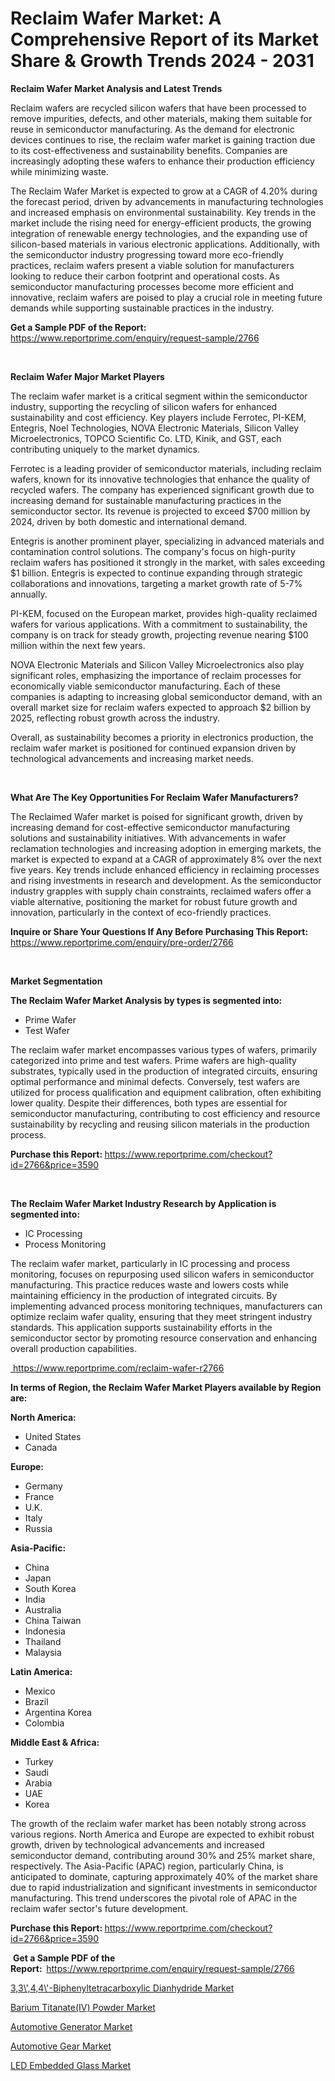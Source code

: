 <p><h1>Reclaim Wafer Market: A Comprehensive Report of its Market Share & Growth Trends 2024 - 2031</h1></p><p><strong>Reclaim Wafer Market Analysis and Latest Trends</strong></p>
<p><p>Reclaim wafers are recycled silicon wafers that have been processed to remove impurities, defects, and other materials, making them suitable for reuse in semiconductor manufacturing. As the demand for electronic devices continues to rise, the reclaim wafer market is gaining traction due to its cost-effectiveness and sustainability benefits. Companies are increasingly adopting these wafers to enhance their production efficiency while minimizing waste.</p><p>The Reclaim Wafer Market is expected to grow at a CAGR of 4.20% during the forecast period, driven by advancements in manufacturing technologies and increased emphasis on environmental sustainability. Key trends in the market include the rising need for energy-efficient products, the growing integration of renewable energy technologies, and the expanding use of silicon-based materials in various electronic applications. Additionally, with the semiconductor industry progressing toward more eco-friendly practices, reclaim wafers present a viable solution for manufacturers looking to reduce their carbon footprint and operational costs. As semiconductor manufacturing processes become more efficient and innovative, reclaim wafers are poised to play a crucial role in meeting future demands while supporting sustainable practices in the industry.</p></p>
<p><strong>Get a Sample PDF of the Report:&nbsp;</strong> <a href="https://www.reportprime.com/enquiry/request-sample/2766">https://www.reportprime.com/enquiry/request-sample/2766</a></p>
<p>&nbsp;</p>
<p><strong>Reclaim Wafer Major Market Players</strong></p>
<p><p>The reclaim wafer market is a critical segment within the semiconductor industry, supporting the recycling of silicon wafers for enhanced sustainability and cost efficiency. Key players include Ferrotec, PI-KEM, Entegris, Noel Technologies, NOVA Electronic Materials, Silicon Valley Microelectronics, TOPCO Scientific Co. LTD, Kinik, and GST, each contributing uniquely to the market dynamics.</p><p>Ferrotec is a leading provider of semiconductor materials, including reclaim wafers, known for its innovative technologies that enhance the quality of recycled wafers. The company has experienced significant growth due to increasing demand for sustainable manufacturing practices in the semiconductor sector. Its revenue is projected to exceed $700 million by 2024, driven by both domestic and international demand.</p><p>Entegris is another prominent player, specializing in advanced materials and contamination control solutions. The company's focus on high-purity reclaim wafers has positioned it strongly in the market, with sales exceeding $1 billion. Entegris is expected to continue expanding through strategic collaborations and innovations, targeting a market growth rate of 5-7% annually.</p><p>PI-KEM, focused on the European market, provides high-quality reclaimed wafers for various applications. With a commitment to sustainability, the company is on track for steady growth, projecting revenue nearing $100 million within the next few years.</p><p>NOVA Electronic Materials and Silicon Valley Microelectronics also play significant roles, emphasizing the importance of reclaim processes for economically viable semiconductor manufacturing. Each of these companies is adapting to increasing global semiconductor demand, with an overall market size for reclaim wafers expected to approach $2 billion by 2025, reflecting robust growth across the industry. </p><p>Overall, as sustainability becomes a priority in electronics production, the reclaim wafer market is positioned for continued expansion driven by technological advancements and increasing market needs.</p></p>
<p>&nbsp;</p>
<p><strong>What Are The Key Opportunities For Reclaim Wafer Manufacturers?</strong></p>
<p><p>The Reclaimed Wafer market is poised for significant growth, driven by increasing demand for cost-effective semiconductor manufacturing solutions and sustainability initiatives. With advancements in wafer reclamation technologies and increasing adoption in emerging markets, the market is expected to expand at a CAGR of approximately 8% over the next five years. Key trends include enhanced efficiency in reclaiming processes and rising investments in research and development. As the semiconductor industry grapples with supply chain constraints, reclaimed wafers offer a viable alternative, positioning the market for robust future growth and innovation, particularly in the context of eco-friendly practices.</p></p>
<p><strong>Inquire or Share Your Questions If Any Before Purchasing This Report:</strong> <a href="https://www.reportprime.com/enquiry/pre-order/2766">https://www.reportprime.com/enquiry/pre-order/2766</a></p>
<p>&nbsp;</p>
<p><strong>Market Segmentation</strong></p>
<p><strong>The Reclaim Wafer Market Analysis by types is segmented into:</strong></p>
<p><ul><li>Prime Wafer</li><li>Test Wafer</li></ul></p>
<p><p>The reclaim wafer market encompasses various types of wafers, primarily categorized into prime and test wafers. Prime wafers are high-quality substrates, typically used in the production of integrated circuits, ensuring optimal performance and minimal defects. Conversely, test wafers are utilized for process qualification and equipment calibration, often exhibiting lower quality. Despite their differences, both types are essential for semiconductor manufacturing, contributing to cost efficiency and resource sustainability by recycling and reusing silicon materials in the production process.</p></p>
<p><strong>Purchase this Report:&nbsp;</strong><a href="https://www.reportprime.com/checkout?id=2766&price=3590">https://www.reportprime.com/checkout?id=2766&price=3590</a></p>
<p>&nbsp;</p>
<p><strong>The Reclaim Wafer Market Industry Research by Application is segmented into:</strong></p>
<p><ul><li>IC Processing</li><li>Process Monitoring</li></ul></p>
<p><p>The reclaim wafer market, particularly in IC processing and process monitoring, focuses on repurposing used silicon wafers in semiconductor manufacturing. This practice reduces waste and lowers costs while maintaining efficiency in the production of integrated circuits. By implementing advanced process monitoring techniques, manufacturers can optimize reclaim wafer quality, ensuring that they meet stringent industry standards. This application supports sustainability efforts in the semiconductor sector by promoting resource conservation and enhancing overall production capabilities.</p></p>
<p><a href="https://www.reportprime.com/reclaim-wafer-r2766">&nbsp;https://www.reportprime.com/reclaim-wafer-r2766</a></p>
<p><strong>In terms of Region, the Reclaim Wafer Market Players available by Region are:</strong></p>
<p>
    <p> <strong> North America: </strong>
        <ul>
            <li>United States</li>
            <li>Canada</li>
        </ul>
        </p> 
    <p> <strong> Europe: </strong>
        <ul>
            <li>Germany</li>
            <li>France</li>
            <li>U.K.</li>
            <li>Italy</li>
            <li>Russia</li>
        </ul>
        </p> 
    <p> <strong> Asia-Pacific: </strong>
        <ul>
            <li>China</li>
            <li>Japan</li>
            <li>South Korea</li>
            <li>India</li>
            <li>Australia</li>
            <li>China Taiwan</li>
            <li>Indonesia</li>
            <li>Thailand</li>
            <li>Malaysia</li>
        </ul>
        </p> 
    <p> <strong> Latin America: </strong>
        <ul>
            <li>Mexico</li>
            <li>Brazil</li>
            <li>Argentina Korea</li>
            <li>Colombia</li>
        </ul>
        </p> 
    <p> <strong> Middle East & Africa: </strong>
        <ul>
            <li>Turkey</li>
            <li>Saudi</li>
            <li>Arabia</li>
            <li>UAE</li>
            <li>Korea</li>
        </ul>
    </p>
    </p>
<p><p>The growth of the reclaim wafer market has been notably strong across various regions. North America and Europe are expected to exhibit robust growth, driven by technological advancements and increased semiconductor demand, contributing around 30% and 25% market share, respectively. The Asia-Pacific (APAC) region, particularly China, is anticipated to dominate, capturing approximately 40% of the market share due to rapid industrialization and significant investments in semiconductor manufacturing. This trend underscores the pivotal role of APAC in the reclaim wafer sector's future development.</p></p>
<p><strong>Purchase this Report: </strong><a href="https://www.reportprime.com/checkout?id=2766&price=3590">https://www.reportprime.com/checkout?id=2766&price=3590</a></p>
<p>&nbsp;<strong>Get a Sample PDF of the Report:&nbsp;&nbsp;</strong><a href="https://www.reportprime.com/enquiry/request-sample/2766">https://www.reportprime.com/enquiry/request-sample/2766</a></p>
<p><strong></strong></p>
<p><p><a href="https://issuu.com/reportprime-2/docs/3344-biphenyltetracarboxylic-dianhy_e5c4aaa5412f58">3,3\',4,4\'-Biphenyltetracarboxylic Dianhydride Market</a></p><p><a href="https://issuu.com/reportprime-2/docs/barium-titanateiv-powder-market-siz_2e3244b58a3d76">Barium Titanate(IV) Powder Market</a></p><p><a href="https://www.linkedin.com/pulse/automotive-generator-market-insights-product-type-application-iwdxf?trackingId=qBS%2BAnFkR%2BOwxQgw1EnC9w%3D%3D">Automotive Generator Market</a></p><p><a href="https://www.linkedin.com/pulse/market-trends-global-automotive-gear-forecast-analysis-2024-1kaxf?trackingId=XmOS6wX%2BRZeT7f37gJKmiA%3D%3D">Automotive Gear Market</a></p><p><a href="https://github.com/pizolina/Market-Research-Report-List-6/blob/main/led-embedded-glass-market.md">LED Embedded Glass Market</a></p></p>